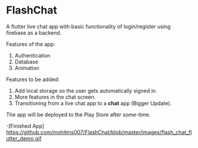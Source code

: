 # FlashChat
A flutter live chat app with basic functionality of login/register using firebase as a backend. 

Features of the app:
  1. Authentication
  2. Database
  3. Animation
  
Features to be added:
  1. Add local storage so the user gets automatically signed in.
  2. More features in  the chat screen.
  3. Transitioning from a live chat app to a **chat** app (Bigger Update).

The app will be deployed to the Play Store after some-time.

-[Finished App] https://github.com/mohitms007/FlashChat/blob/master/images/flash_chat_flutter_demo.gif
